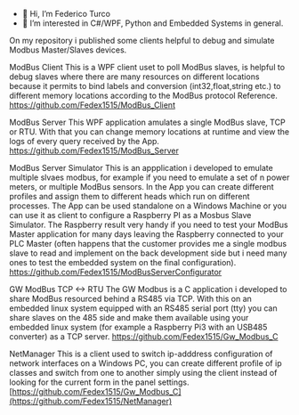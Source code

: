 - 👋 Hi, I’m Federico Turco
- 👀 I’m interested in C#/WPF, Python and Embedded Systems in general. 

On my repository i published some clients helpful to debug and simulate Modbus Master/Slaves devices.

ModBus Client
This is a WPF client uset to poll ModBus slaves, is helpful to debug slaves where there are many resources on different locations because it permits to bind labels and conversion (int32,float,string etc.) to different memory locations according to the ModBus protocol Reference.
https://github.com/Fedex1515/ModBus_Client

ModBus Server
This WPF application amulates a single ModBus slave, TCP or RTU. With that you can change memory locations at runtime and view the logs of every query received by the App.
https://github.com/Fedex1515/ModBus_Server

ModBus Server Simulator
This is an appplication i developed to emulate multiple slvaes modbus, for example if you need to emulate a set of n power meters, or multiple ModBus sensors. In the App you can create different profiles and assign them to different heads which run on different processes. The App can be used standalone on a Windows Machine or you can use it as client to configure a Raspberry PI as a Mosbus Slave Simulator. The Raspberry result very handy if you need to test your ModBus Master application for many days leaving the Raspberry connected to your PLC Master (often happens that the customer provides me a single modbus slave to read and implement on the back development side but i need many ones to test the embedded system on the final configuration).
https://github.com/Fedex1515/ModBusServerConfigurator

GW ModBus TCP <-> RTU
The GW Modbus is a C application i developed to share ModBus resourced behind a RS485 via TCP. With this on an embedded linux system equipped with an RS485 serial port (tty) you can share slaves on the 485 side and make them available using your embedded linux system (for example a Raspberry Pi3 with an USB485 converter) as a TCP server.
https://github.com/Fedex1515/Gw_Modbus_C

NetManager
This is a client used to switch ip-adddress configuration of network interfaces on a Windows PC, you can create different profile of ip classes and switch from one to another simply using the client instead of looking for the current form in the panel settings.
[https://github.com/Fedex1515/Gw_Modbus_C](https://github.com/Fedex1515/NetManager)

<!--- - 🌱 I’m currently learning ...
- 💞️ I’m looking to collaborate on ...
- 📫 How to reach me ...--->

<!---
Fedex1515/Fedex1515 is a ✨ special ✨ repository because its `README.md` (this file) appears on your GitHub profile.
You can click the Preview link to take a look at your changes.
--->
